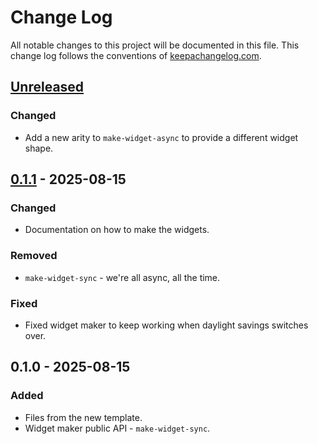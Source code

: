 # Change Log
All notable changes to this project will be documented in this file. This change log follows the conventions of [keepachangelog.com](http://keepachangelog.com/).

## [Unreleased]
### Changed
- Add a new arity to `make-widget-async` to provide a different widget shape.

## [0.1.1] - 2025-08-15
### Changed
- Documentation on how to make the widgets.

### Removed
- `make-widget-sync` - we're all async, all the time.

### Fixed
- Fixed widget maker to keep working when daylight savings switches over.

## 0.1.0 - 2025-08-15
### Added
- Files from the new template.
- Widget maker public API - `make-widget-sync`.

[Unreleased]: https://sourcehost.site/your-name/myrr/compare/0.1.1...HEAD
[0.1.1]: https://sourcehost.site/your-name/myrr/compare/0.1.0...0.1.1
